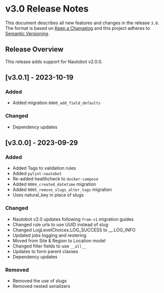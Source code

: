 # v3.0 Release Notes

This document describes all new features and changes in the release `3.0`. The format is based on [Keep a Changelog](https://keepachangelog.com/en/1.0.0/) and this project adheres to [Semantic Versioning](https://semver.org/spec/v2.0.0.html).

## Release Overview

This release adds support for Nautobot v2.0.0.

## [v3.0.1] - 2023-10-19

### Added

- Added migration `0060_add_field_defaults`

### Changed

- Dependency updates

## [v3.0.0] - 2023-09-29

### Added

- Added Tags to validation rules
- Added `pylint-nautobot`
- Re-added healthcheck to `docker-compose`
- Added `0004_created_datetime` migration
- Added `0005_remove_slugs_alter_tags` migration
- Uses natural_key in place of slugs

### Changed

- Nautobot v2.0 updates following `from-v1` migration guides
- Changed rule urls to use UUID instead of slug
- Changed LogLevelChoices.LOG_SUCCESS to __.LOG_INFO
- Updated jobs logging and restering
- Moved from Site & Region to Location model
- Changed filter fields to use `__all__`
- Updates to form parent classes
- Dependency updates

### Removed

- Removed the use of slugs
- Removed nested serializers
